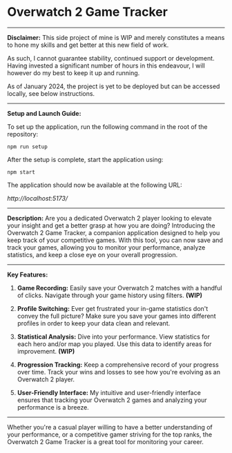 # Overwatch 2 Game Tracker

---

**Disclaimer:** This side project of mine is WIP and merely constitutes a means to hone my skills and get better at this new field of work.

As such, I cannot guarantee stability, continued support or development. Having invested a significant number of hours in this endeavour, I will however do my best to keep it up and running.

As of January 2024, the project is yet to be deployed but can be accessed locally, see below instructions.

---

**Setup and Launch Guide:**

To set up the application, run the following command in the root of the repository:

```shell
npm run setup
```

After the setup is complete, start the application using:

```shell
npm start
```

The application should now be available at the following URL:

_http://localhost:5173/_

---

**Description:**
Are you a dedicated Overwatch 2 player looking to elevate your insight and get a better grasp at how you are doing? Introducing the Overwatch 2 Game Tracker, a companion application designed to help you keep track of your competitive games. With this tool, you can now save and track your games, allowing you to monitor your performance, analyze statistics, and keep a close eye on your overall progression.

---

**Key Features:**

1. **Game Recording:** Easily save your Overwatch 2 matches with a handful of clicks. Navigate through your game history using filters. **(WIP)**

2. **Profile Switching:** Ever get frustrated your in-game statistics don't convey the full picture? Make sure you save your games into different profiles in order to keep your data clean and relevant.

3. **Statistical Analysis:** Dive into your performance. View statistics for each hero and/or map you played. Use this data to identify areas for improvement. **(WIP)**

4. **Progression Tracking:** Keep a comprehensive record of your progress over time. Track your wins and losses to see how you're evolving as an Overwatch 2 player.

5. **User-Friendly Interface:** My intuitive and user-friendly interface ensures that tracking your Overwatch 2 games and analyzing your performance is a breeze.

---

Whether you're a casual player willing to have a better understanding of your performance, or a competitive gamer striving for the top ranks, the Overwatch 2 Game Tracker is a great tool for monitoring your career.
